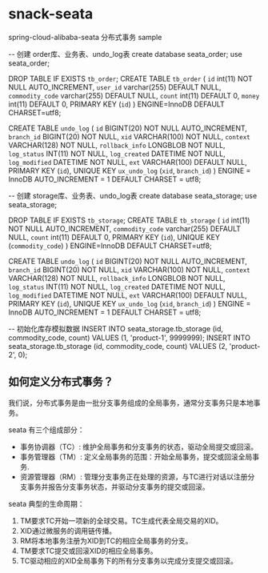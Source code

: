 # snack-seata
spring-cloud-alibaba-seata 分布式事务 sample

-- 创建 order库、业务表、undo_log表
create database seata_order;
use seata_order;

DROP TABLE IF EXISTS `tb_order`;
CREATE TABLE `tb_order` (
  `id` int(11) NOT NULL AUTO_INCREMENT,
  `user_id` varchar(255) DEFAULT NULL,
  `commodity_code` varchar(255) DEFAULT NULL,
  `count` int(11) DEFAULT 0,
  `money` int(11) DEFAULT 0,
  PRIMARY KEY (`id`)
) ENGINE=InnoDB DEFAULT CHARSET=utf8;

CREATE TABLE `undo_log`
(
  `id`            BIGINT(20)   NOT NULL AUTO_INCREMENT,
  `branch_id`     BIGINT(20)   NOT NULL,
  `xid`           VARCHAR(100) NOT NULL,
  `context`       VARCHAR(128) NOT NULL,
  `rollback_info` LONGBLOB     NOT NULL,
  `log_status`    INT(11)      NOT NULL,
  `log_created`   DATETIME     NOT NULL,
  `log_modified`  DATETIME     NOT NULL,
  `ext`           VARCHAR(100) DEFAULT NULL,
  PRIMARY KEY (`id`),
  UNIQUE KEY `ux_undo_log` (`xid`, `branch_id`)
) ENGINE = InnoDB
  AUTO_INCREMENT = 1
  DEFAULT CHARSET = utf8;
  
-- 创建 storage库、业务表、undo_log表
create database seata_storage;
use seata_storage;

DROP TABLE IF EXISTS `tb_storage`;
CREATE TABLE `tb_storage` (
  `id` int(11) NOT NULL AUTO_INCREMENT,
  `commodity_code` varchar(255) DEFAULT NULL,
  `count` int(11) DEFAULT 0,
  PRIMARY KEY (`id`),
  UNIQUE KEY (`commodity_code`)
) ENGINE=InnoDB DEFAULT CHARSET=utf8;

CREATE TABLE `undo_log`
(
  `id`            BIGINT(20)   NOT NULL AUTO_INCREMENT,
  `branch_id`     BIGINT(20)   NOT NULL,
  `xid`           VARCHAR(100) NOT NULL,
  `context`       VARCHAR(128) NOT NULL,
  `rollback_info` LONGBLOB     NOT NULL,
  `log_status`    INT(11)      NOT NULL,
  `log_created`   DATETIME     NOT NULL,
  `log_modified`  DATETIME     NOT NULL,
  `ext`           VARCHAR(100) DEFAULT NULL,
  PRIMARY KEY (`id`),
  UNIQUE KEY `ux_undo_log` (`xid`, `branch_id`)
) ENGINE = InnoDB
  AUTO_INCREMENT = 1
  DEFAULT CHARSET = utf8;

-- 初始化库存模拟数据
INSERT INTO seata_storage.tb_storage (id, commodity_code, count) VALUES (1, 'product-1', 9999999);
INSERT INTO seata_storage.tb_storage (id, commodity_code, count) VALUES (2, 'product-2', 0);

## 如何定义分布式事务？

我们说，分布式事务是由一批分支事务组成的全局事务，通常分支事务只是本地事务。

seata 有三个组成部分：
* 事务协调器（TC）: 维护全局事务和分支事务的状态，驱动全局提交或回滚。
* 事务管理器（TM）: 定义全局事务的范围：开始全局事务，提交或回滚全局事务.
* 资源管理器（RM）: 管理分支事务正在处理的资源，与TC进行对话以注册分支事务并报告分支事务状态，并驱动分支事务的提交或回滚。

seata 典型的生命周期：
1. TM要求TC开始一项新的全球交易。TC生成代表全局交易的XID。
2. XID通过微服务的调用链传播。
3. RM将本地事务注册为XID到TC的相应全局事务的分支。
4. TM要求TC提交或回滚XID的相应全局事务。
5. TC驱动相应的XID全局事务下的所有分支事务以完成分支提交或回滚。